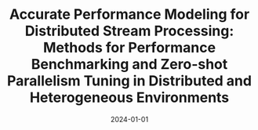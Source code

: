 ---
title: "Accurate Performance Modeling for Distributed Stream Processing: Methods for Performance Benchmarking and Zero-shot Parallelism Tuning in Distributed and Heterogeneous Environments"
collection: publications
category: manuscripts
permalink: /publication/2024-accurate
#excerpt: 'This paper is about the number 1. 📄 [PDF](http://academicpages.github.io/files/paper1.pdf) | 📚 [BibTeX](http://academicpages.github.io/files/bibtex1.bib)'
date: 2024-01-01
#venue: 'Technische Universität Darmstadt'
#slidesurl: 'http://pratyushagnihotri.github.io/files/slides1.pdf'
paperurl: '📄 http://pratyushagnihotri.github.io/files/accurate.pdf'
bibtexurl: '📚 http://pratyushagnihotri.github.io/files/accurate.bib'
citation: 'Pratyush Agnihotri, Boris Koldehofe, Carsten Binnig, Manisha Luthra. (2022). &quot;PANDA: performance prediction for parallel and dynamic stream processing.&quot; <i>16th ACM International Conference on Distributed and Event-Based Systems</i>.'

---